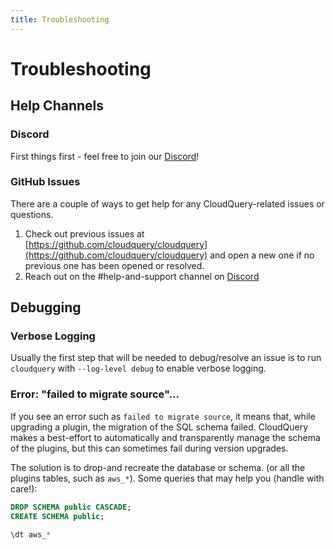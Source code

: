 ```yaml
---
title: Troubleshooting
---
```


# Troubleshooting

## Help Channels

### Discord

First things first - feel free to join our [Discord](https://www.cloudquery.io/discord)!

### GitHub Issues

There are a couple of ways to get help for any CloudQuery-related issues or questions.

1. Check out previous issues at [https://github.com/cloudquery/cloudquery](https://github.com/cloudquery/cloudquery) and open a new one if no previous one has been opened or resolved.
2. Reach out on the #help-and-support channel on [Discord](https://www.cloudquery.io/discord)

## Debugging

### Verbose Logging

Usually the first step that will be needed to debug/resolve an issue is to run `cloudquery` with `--log-level debug` to enable verbose logging.

### Error: "failed to migrate source"...

If you see an error such as `failed to migrate source`, it means that, while upgrading a plugin, the migration of the SQL schema failed.
CloudQuery makes a best-effort to automatically and transparently manage the schema of the plugins, but 
this can sometimes fail during version upgrades.

The solution is to drop-and recreate the database or schema. (or all the plugins tables, such as `aws_*`).
Some queries that may help you (handle with care!):

```sql
DROP SCHEMA public CASCADE;
CREATE SCHEMA public;
```

```sql
\dt aws_*
```